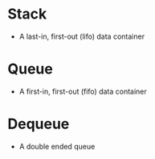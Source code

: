 # Stack

- A last-in, first-out (lifo) data container

# Queue

- A first-in, first-out (fifo) data container

# Dequeue

- A double ended queue

